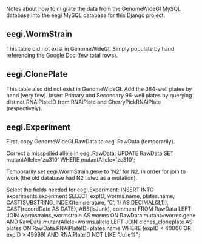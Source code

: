 Notes about how to migrate the data from the GenomeWideGI MySQL database into
the eegi MySQL database for this Django project.

eegi.WormStrain
---------------
This table did not exist in GenomeWideGI.
Simply populate by hand referencing the Google Doc (few total rows).

eegi.ClonePlate
---------------
This table also did not exist in GenomeWideGI.
Add the 384-well plates by hand (very few).
Insert Primary and Secondary 96-well plates by querying distinct RNAiPlateID
from RNAiPlate and CherryPickRNAiPlate (respectively).

eegi.Experiment
---------------
First, copy GenomeWideGI.RawData to eegi.RawData (temporarily).

Correct a misspelled allele in eegi.RawData:
  UPDATE RawData SET mutantAllele='zu310' WHERE mutantAllele='zc310';

Temporarily set eegi.WormStrain.gene to 'N2' for N2, in order for join to work
(the old database had N2 listed as a mutation).

Select the fields needed for eegi.Experiment:
  INSERT INTO experiments.experiment
  SELECT expID, worms.name, plates.name,
    CAST(SUBSTRING_INDEX(temperature, 'C', 1) AS DECIMAL(3,1)),
    CAST(recordDate AS DATE), ABS(isJunk), comment
  FROM RawData
  LEFT JOIN wormstrains_wormstrain AS worms
  ON RawData.mutant=worms.gene
  AND RawData.mutantAllele=worms.allele
  LEFT JOIN clones_cloneplate AS plates
  ON RawData.RNAiPlateID=plates.name
  WHERE (expID < 40000 OR expID > 49999)
  AND RNAiPlateID NOT LIKE "Julie%";
